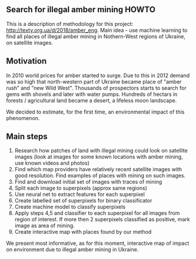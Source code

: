 ## Search for illegal amber mining HOWTO

This is a description of methodology for this project: http://texty.org.ua/d/2018/amber_eng.
Main idea - use machine learning to find all places of illegal amber mining in Nothern-West regions of Ukraine, on satellite images.


## Motivation

In 2010 world prices for amber started to surge. Due to this in 2012 demand was so high that north-western part of Ukraine became place of "amber rush" and "new Wild West". Thousands of prospectors starts to search for gems with shovels and later with water pumps. Hundreds of hectars in forests / agricultural land became a desert, a lifeless moon landscape.

We decided to estimate, for the first time, an environmental impact of this phenomenon. 


## Main steps 

1. Research how patches of land with illegal mining could look on satellite images (look at images for some known locations with amber mining, use known videos and photos)
2. Find which map providers have relatively recent satellite images with good resolution. Find examples of places with mining on such images.
3. Find and download initial set of images with traces of mining
4. Split each image to superpixels (approx same regions)
5. Use neural net to extract features for each superpixel
6. Create labelled set of superpixels for binary classificator
7. Create machine model to classify superpixels
8. Apply steps 4,5 and classifier to each superpixel for all images from region of interest. If more then 2 superpixels classified as positive, mark image as area of mining.
9. Create interactive map with places found by our method   


We present most informative, as for this moment, interactive map of impact on environment due to illegal amber mining in Ukraine.
